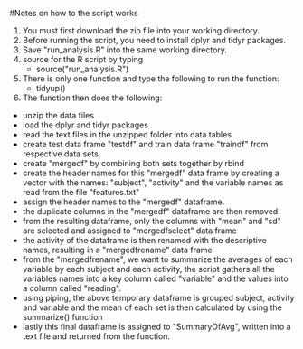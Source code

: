 #Notes on how to the script works  
1. You must first download the zip file into your working directory.  
2. Before running the script, you need to install dplyr and tidyr packages.  
3. Save "run_analysis.R" into the same working directory.  
4. source for the R script by typing  
    + source("run_analysis.R")  
5. There is only one function and type the following to run the function:  
    + tidyup()
6. The function then does the following:  
  * unzip the data files  
  * load the dplyr and tidyr packages  
  * read the text files in the unzipped folder into data tables  
  * create test data frame "testdf" and train data frame "traindf" from respective data sets.  
  * create "mergedf" by combining both sets together by rbind  
  * create the header names for this "mergedf" data frame by creating a vector with the names: "subject", "activity" and the variable names as read from the file "features.txt"  
  * assign the header names to the "mergedf" dataframe.  
  * the duplicate columns in the "mergedf" dataframe are then removed.  
  * from the resulting dataframe, only the columns with "mean" and "sd" are selected and assigned to "mergedfselect" data frame  
  * the activity of the dataframe is then renamed with the descriptive names, resulting in a "mergedfrename" data frame  
  * from the "mergedfrename", we want to summarize the averages of each variable by each subject and each activity, the script gathers all the variables names into a key column called "variable" and the values into a column called "reading".  
  * using piping, the above temporary dataframe is grouped subject, activity and variable and the mean of each  set is then calculated by using the summarize() function  
  * lastly this final dataframe is assigned to "SummaryOfAvg", written into a text file and returned from the function.
